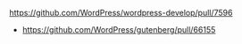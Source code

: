https://github.com/WordPress/wordpress-develop/pull/7596

* https://github.com/WordPress/gutenberg/pull/66155

